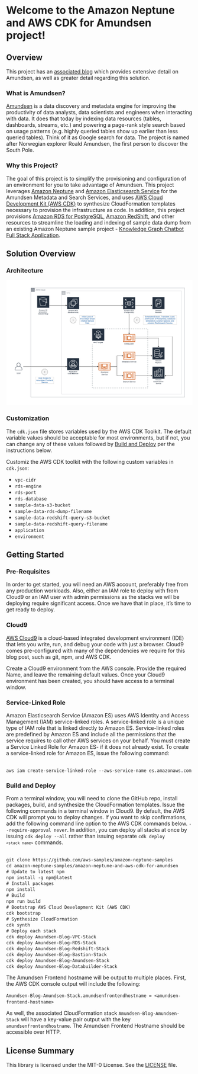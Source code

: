 # Welcome to the Amazon Neptune and AWS CDK for Amundsen project!

## Overview

This project has an [associated blog](https://aws.amazon.com/blogs/database/category/database/amazon-neptune/) which provides extensive detail on Amundsen, as well as greater detail regarding this solution.

### What is Amundsen?

[Amundsen](https://github.com/amundsen-io/amundsen) is a data discovery and metadata engine for improving the productivity of data analysts, data scientists and engineers when interacting with data. It does that today by indexing data resources (tables, dashboards, streams, etc.) and powering a page-rank style search based on usage patterns (e.g. highly queried tables show up earlier than less queried tables). Think of it as Google search for data. The project is named after Norwegian explorer Roald Amundsen, the first person to discover the South Pole.

### Why this Project?

The goal of this project is to simplify the provisioning and configuration of an environment for you to take advantage of Amundsen. This project leverages [Amazon Neptune](https://aws.amazon.com/neptune/) and [Amazon Elasticsearch Service](https://aws.amazon.com/elasticsearch-service/) for the Amundsen Metadata and Search Services, and uses [AWS Cloud Development Kit (AWS CDK)](https://aws.amazon.com/cdk/) to synthesize CloudFormation templates necessary to provision the infrastructure as code. In addition, this project provisions [Amazon RDS for PostgreSQL](https://aws.amazon.com/rds/postgresql/), [Amazon RedShift](https://aws.amazon.com/redshift/), and other resources to streamline the loading and indexing of sample data dump from an existing Amazon Neptune sample project - [Knowledge Graph Chatbot Full Stack Application](https://github.com/aws-samples/amazon-neptune-samples/blob/master/gremlin/chatbot-full-stack-application).

## Solution Overview

### Architecture

<img src="./images/amazon-neptune-and-aws-cdk-for-amundsen-solution overview.png">

### Customization

The `cdk.json` file stores variables used by the AWS CDK Toolkit. The default variable values should be acceptable for most environments, but if not, you can change any of these values followed by [Build and Deploy](#Build-and-Deploy) per the instructions below.

Customiz the AWS CDK toolkit with the following custom variables in `cdk.json`:
<ul>
    <li><code>vpc-cidr</code></li>
    <li><code>rds-engine</code></li>
    <li><code>rds-port</code></li>
    <li><code>rds-database</code></li>
    <li><code>sample-data-s3-bucket</code></li>
    <li><code>sample-data-rds-dump-filename</code></li>
    <li><code>sample-data-redshift-query-s3-bucket</code></li>
    <li><code>sample-data-redshift-query-filename</code></li>
    <li><code>application</code></li>
    <li><code>environment</code></li>
</ul>

## Getting Started

### Pre-Requisites

In order to get started, you will need an AWS account, preferably free from any production workloads. Also, either an IAM role to deploy with from Cloud9 or an IAM user with admin permissions as the stacks we will be deploying require significant access.
Once we have that in place, it’s time to get ready to deploy.

### Cloud9
[AWS Cloud9](https://aws.amazon.com/cloud9/) is a cloud-based integrated development environment (IDE) that lets you write, run, and debug your code with just a browser. Cloud9 comes pre-configured with many of the dependencies we require for this blog post, such as git, npm, and AWS CDK.

Create a Cloud9 environment from the AWS console. Provide the required Name, and leave the remaining default values. Once your Cloud9 environment has been created, you should have access to a terminal window.

### Service-Linked Role

Amazon Elasticsearch Service (Amazon ES) uses AWS Identity and Access Management (IAM) service-linked roles. A service-linked role is a unique type of IAM role that is linked directly to Amazon ES. Service-linked roles are predefined by Amazon ES and include all the permissions that the service requires to call other AWS services on your behalf. You must create a Service Linked Role for Amazon ES- if it does not already exist. To create a service-linked role for Amazon ES, issue the following command:

<pre><code>
aws iam create-service-linked-role --aws-service-name es.amazonaws.com
</code></pre>

### Build and Deploy

From a terminal window, you will need to clone the GitHub repo, install packages, build, and synthesize the CloudFormation templates. Issue the following commands in a terminal window in Cloud9. By default, the AWS CDK will prompt you to deploy changes. If you want to skip confirmations, add the following command line option to the AWS CDK commands below.  <code>--require-approval never</code>. In addition, you can deploy all stacks at once by issuing <code>cdk deploy --all</code> rather than issuing separate <code>cdk deploy `<stack name>`</code> commands.

<pre><code>
git clone https://github.com/aws-samples/amazon-neptune-samples
cd amazon-neptune-samples/amazon-neptune-and-aws-cdk-for-amundsen
# Update to latest npm
npm install -g npm@latest
# Install packages
npm install
# Build
npm run build
# Bootstrap AWS Cloud Development Kit (AWS CDK)
cdk bootstrap
# Synthesize CloudFormation
cdk synth
# Deploy each stack
cdk deploy Amundsen-Blog-VPC-Stack
cdk deploy Amundsen-Blog-RDS-Stack
cdk deploy Amundsen-Blog-Redshift-Stack
cdk deploy Amundsen-Blog-Bastion-Stack
cdk deploy Amundsen-Blog-Amundsen-Stack
cdk deploy Amundsen-Blog-Databuilder-Stack
</code></pre>

The Amundsen Frontend hostname will be output to  multiple places. First, the AWS CDK console output will include the following:

`Amundsen-Blog-Amundsen-Stack.amundsenfrontendhostname = <amundsen-frontend-hostname>`

As well, the associated CloudFormation stack `Amundsen-Blog-Amundsen-Stack` will have a key-value pair output with the key `amundsenfrontendhostname`. The Amundsen Frontend Hostname should be accessible over HTTP.

## License Summary

This library is licensed under the MIT-0 License. See the [LICENSE](./LICENSE) file.
